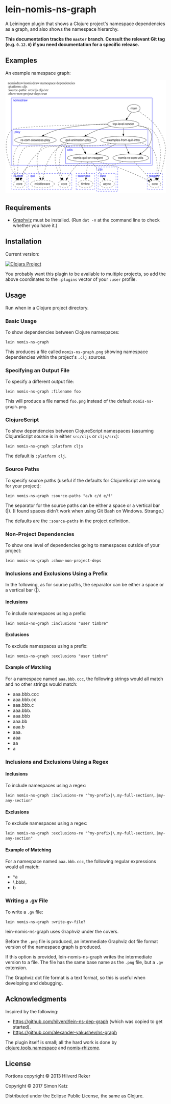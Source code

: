 # lein-nomis-ns-graph

A Leiningen plugin that shows a Clojure project's namespace dependencies
as a graph, and also shows the namespace hierarchy.

**This documentation tracks the `master` branch. Consult
the relevant Git tag (e.g. `0.12.0`) if you need documentation for a
specific release.**


## Examples

An example namespace graph:

![An example namespace graph](examples/example-nomis-ns-graph-001.png)


## Requirements

* [Graphviz](http://www.graphviz.org/) must be installed. (Run `dot -V` at the command line to check whether you have it.)

## Installation

Current version:

[![Clojars Project](https://img.shields.io/clojars/v/lein-nomis-ns-graph.svg)](https://clojars.org/lein-nomis-ns-graph)

You probably want this plugin to be available to multiple projects, so add
the above coordinates to the
`:plugins` vector of your `:user` profile.

## Usage

Run when in a Clojure project directory.

### Basic Usage

To show dependencies between Clojure namespaces:

    lein nomis-ns-graph

This produces a file called `nomis-ns-graph.png` showing namespace dependencies
within the project's `.clj` sources.


### Specifying an Output File

To specify a different output file:

    lein nomis-ns-graph :filename foo

This will produce a file named `foo.png` instead of the default
`nomis-ns-graph.png`.

### ClojureScript

To show dependencies between ClojureScript namespaces (assuming ClojureScript
source is in either `src/cljs` or `cljs/src`):

    lein nomis-ns-graph :platform cljs

The default is `:platform clj`.

### Source Paths

To specify source paths (useful if the defaults for ClojureScript are wrong
for your project):

    lein nomis-ns-graph :source-paths "a/b c/d e/f"

The separator for the source paths can be either a space or a vertical bar (|).
(I found spaces didn't work when using Git Bash on Windows. Strange.)

The defaults are the `:source-paths` in the project definition.

### Non-Project Dependencies

To show one level of dependencies going to namespaces outside of your project:

    lein nomis-ns-graph :show-non-project-deps

### Inclusions and Exclusions Using a Prefix

In the following, as for source paths, the separator can be
either a space or a vertical bar (|).

#### Inclusions

To include namespaces using a prefix:

    lein nomis-ns-graph :inclusions "user timbre"

#### Exclusions

To exclude namespaces using a prefix:

    lein nomis-ns-graph :exclusions "user timbre"

#### Example of Matching

For a namespace named `aaa.bbb.ccc`, the following strings would all match
and no other strings would match:

* aaa.bbb.ccc
* aaa.bbb.cc
* aaa.bbb.c
* aaa.bbb.
* aaa.bbb
* aaa.bb
* aaa.b
* aaa.
* aaa
* aa
* a


### Inclusions and Exclusions Using a Regex

#### Inclusions

To include namespaces using a regex:

    lein nomis-ns-graph :inclusions-re "^my-prefix|\.my-full-section\.|my-any-section"

#### Exclusions

To exclude namespaces using a regex:

    lein nomis-ns-graph :exclusions-re "^my-prefix|\.my-full-section\.|my-any-section"

#### Example of Matching

For a namespace named `aaa.bbb.ccc`, the following regular expressions would all
match:

* \^a
* \\.bbb\\.
* b



### Writing a .gv File

To write a `.gv` file:

    lein nomis-ns-graph :write-gv-file?

lein-nomis-ns-graph uses Graphviz under the covers.

Before the `.png` file is produced, an intermediate Graphviz dot file format
version of the namespace graph is produced.

If this option is provided, lein-nomis-ns-graph writes the intermediate version
to a file. The file has the same base name as the `.png` file, but a `.gv`
extension.

The Graphviz dot file format is a text format, so this is useful when developing
and debugging.


## Acknowledgments

Inspired by the following:

* https://github.com/hilverd/lein-ns-dep-graph (which was copied to get started).
* https://github.com/alexander-yakushev/ns-graph


The plugin itself is small; all the hard work is done by
[clojure.tools.namespace](https://github.com/clojure/tools.namespace) and
[nomis-rhizome](https://github.com/simon-katz/nomis-rhizome).

## License

Portions copyright © 2013 Hilverd Reker

Copyright © 2017 Simon Katz

Distributed under the Eclipse Public License, the same as Clojure.
